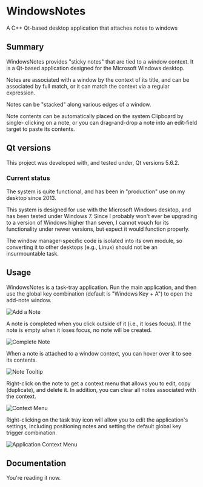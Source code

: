 # WindowsNotes
A C++ Qt-based desktop application that attaches notes to windows

## Summary
WindowsNotes provides "sticky notes" that are tied to a window context.  It is
a Qt-based application designed for the Microsoft Windows desktop.

Notes are associated with a window by the context of its title, and can be
associated by full match, or it can match the context via a regular expression.

Notes can be "stacked" along various edges of a window.

Note contents can be automatically placed on the system Clipboard by single-
clicking on a note, or you can drag-and-drop a note into an edit-field target
to paste its contents.

## Qt versions
This project was developed with, and tested under, Qt versions 5.6.2.

### Current status
The system is quite functional, and has been in "production" use on my desktop
since 2013.

This system is designed for use with the Microsoft Windows desktop, and has been
tested under Windows 7.  Since I probably won't ever be upgrading to a version
of Windows higher than seven, I cannot vouch for its functionality under newer
versions, but expect it would function properly.

The window manager-specific code is isolated into its own module, so converting
it to other desktops (e.g., Linux) should not be an insurmountable task.

## Usage
WindowsNotes is a task-tray application.  Run the main application, and then
use the global key combination (default is "Windows Key + A") to open the
add-note window.

![Add a Note](https://cloud.githubusercontent.com/assets/4536448/26467150/9b910488-414e-11e7-9dc2-706e5a136601.png)

A note is completed when you click outside of it (i.e., it loses focus).  If
the note is empty when it loses focus, no note will be created.

![Complete Note](https://cloud.githubusercontent.com/assets/4536448/26467153/9ea7fa50-414e-11e7-8ed8-a250a2fe0c33.png)

When a note is attached to a window context, you can hover over it to see its
contents.

![Note Tooltip](https://cloud.githubusercontent.com/assets/4536448/26467156/a0b4e862-414e-11e7-9359-0aad04f6411a.png)

Right-click on the note to get a context menu that allows you to edit, copy
(duplicate), and delete it.  In addition, you can clear all notes associated
with the context.

![Context Menu](https://cloud.githubusercontent.com/assets/4536448/26467159/a2a5dece-414e-11e7-89d3-54dfeb7f0267.png)

Right-clicking on the task tray icon will allow you to edit the application's
settings, including positioning notes and setting the default global key trigger
combination.

![Application Context Menu](https://cloud.githubusercontent.com/assets/4536448/26467162/a4b0faaa-414e-11e7-847a-bfef3e5974e9.png)

## Documentation
You're reading it now.

